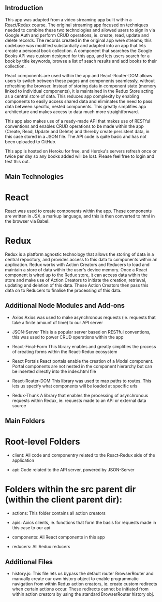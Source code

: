 ## Introduction

This app was adapted from a video streaming app built within a React/Redux course. The original streaming app focused on techniques needed to combine these two technologies and allowed users to sign in via Google Auth and perform CRUD operations, ie. create, read, update and delete records. The records created in the original app were streams; this codebase was modified substantially and adapted into an app that lets create a personal book collection. A component that searches the Google Books API was custom designed for this app, and lets users search for a book by title keywords, browse a list of seach results and add books to their collection.

React components are used within the app and React-Router-DOM allows users to switch between these pages and components seamlessly, without refreshing the browser. Instead of storing data in component state (memory linked to individual components), it is maintained in the Redux Store acting as a central store of data. This reduces app complexity by enabling components to easily access shared data and eliminates the need to pass data between specific, nested components. This greatly simplifies app architecture and makes access to data much more straightforward.

This app also makes use of a ready-made API that makes use of RESTful conventions and enables CRUD operations to be made within the app (Create, Read, Update and Delete) and thereby create persistent data, in this case stored in a JSON file. The API code is quite basic and has not been uploaded to GitHub.

This app is hosted on Heroku for free, and Heroku's servers refresh once or twice per day so any books added will be lost. Please feel free to login and test this out.

## Main Technologies

# React

React was used to create components within the app. These components are written in JSX, a markup language, and this is then converted to html in the browser via Babel.

# Redux

Redux is a platform agnostic technology that allows the storing of data in a central repository, and provides access to this data to components within an application. Redux works with Action Creators and Reducers to load and maintain a store of data within the user's device memory. Once a React component is wired up to the Redux store, it can access data within the store and make use of Action Creators to initiate the creation, retrieval, updating and deletion of this data. These Action Creators then pass this data on to Reducers to finalise the processing of this data.

## Additional Node Modules and Add-ons

-  Axios
   Axios was used to make asynchronous requests (ie. requests that take a finite amount of time) to our API server

-  JSON-Server
   This is a popular server based on RESTful conventions, this was used to power CRUD operations within the app

-  React-Final-Form
   This library enables and greatly simplifies the process of creating forms within the React-Redux ecosystem

-  React Portals
   React portals enable the creation of a Modal component. Portal components are not nested in the component hierarchy but can be inserted directly into the index.html file

-  React-Router-DOM
   This library was used to map paths to routes. This lets us specify what components will be loaded at specific urls

-  Redux-Thunk
   A library that enables the processing of asynchronous requests within Redux, ie. requests made to an API or external data source

## Main Folders

# Root-level Folders

-  client:
   All code and componentry related to the React-Redux side of the application

-  api:
   Code related to the API server, powered by JSON-Server

# Folders within the src parent dir (within the client parent dir):

-  actions:
   This folder contains all action creators

-  apis:
   Axios clients, ie. functions that form the basis for requests made in this case to our api

-  components:
   All React components in this app

-  reducers:
   All Redux reducers

## Additional Files

-  history.js:
   This file lets us bypass the default router BrowserRouter and manually create our own history object to enable programmatic navigation from within Redux action creators, ie. create custom redirects when certain actions occur. These redirects cannot be initiated from within action creators by using the standard BrowserRouter history obj.
